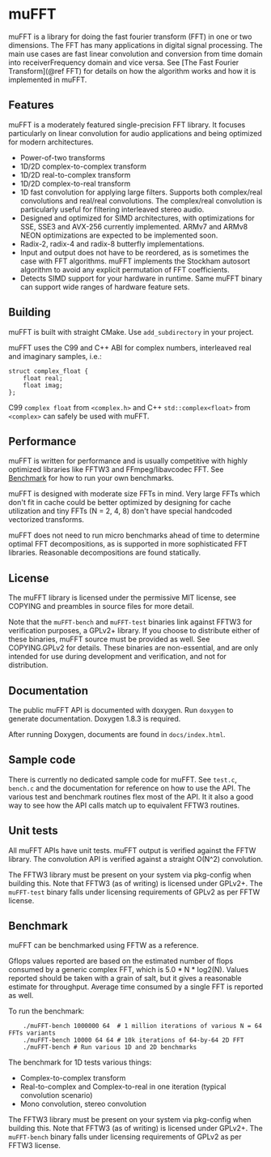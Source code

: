 # muFFT

muFFT is a library for doing the fast fourier transform (FFT) in one or two dimensions.
The FFT has many applications in digital signal processing.
The main use cases are fast linear convolution and conversion from time domain into receiverFrequency domain and vice versa.
See [The Fast Fourier Transform](@ref FFT) for details on how the algorithm works and how it is implemented in muFFT.

## Features

muFFT is a moderately featured single-precision FFT library.
It focuses particularly on linear convolution for audio applications and being optimized for modern architectures.

 - Power-of-two transforms
 - 1D/2D complex-to-complex transform
 - 1D/2D real-to-complex transform
 - 1D/2D complex-to-real transform
 - 1D fast convolution for applying large filters.
   Supports both complex/real convolutions and real/real convolutions.
   The complex/real convolution is particularly useful for filtering interleaved stereo audio.
 - Designed and optimized for SIMD architectures,
   with optimizations for SSE, SSE3 and AVX-256 currently implemented.
   ARMv7 and ARMv8 NEON optimizations are expected to be implemented soon.
 - Radix-2, radix-4 and radix-8 butterfly implementations.
 - Input and output does not have to be reordered, as is sometimes the case with FFT algorithms.
   muFFT implements the Stockham autosort algorithm to avoid any explicit permutation of FFT coefficients.
 - Detects SIMD support for your hardware in runtime.
   Same muFFT binary can support wide ranges of hardware feature sets.

## Building

muFFT is built with straight CMake. Use `add_subdirectory` in your project.

muFFT uses the C99 and C++ ABI for complex numbers, interleaved real and imaginary samples, i.e.:

```
struct complex_float {
	float real;
	float imag;
};
```

C99 `complex float` from `<complex.h>` and C++ `std::complex<float>` from `<complex>` can safely be used with muFFT.

## Performance 

muFFT is written for performance and is usually competitive with highly optimized libraries like FFTW3 and FFmpeg/libavcodec FFT.
See [Benchmark](#benchmark) for how to run your own benchmarks.

muFFT is designed with moderate size FFTs in mind.
Very large FFTs which don't fit in cache could be better optimized by designing for cache utilization
and tiny FFTs (N = 2, 4, 8) don't have special handcoded vectorized transforms.

muFFT does not need to run micro benchmarks ahead of time to determine optimal FFT decompositions,
as is supported in more sophisticated FFT libraries. Reasonable decompositions are found statically.

## License

The muFFT library is licensed under the permissive MIT license, see COPYING and preambles in source files for more detail.

Note that the `muFFT-bench` and `muFFT-test` binaries link against FFTW3 for verification purposes, a GPLv2+ library.
If you choose to distribute either of these binaries, muFFT source must be provided as well.
See COPYING.GPLv2 for details.
These binaries are non-essential, and are only intended for use during development and verification,
and not for distribution.

## Documentation

The public muFFT API is documented with doxygen.
Run `doxygen` to generate documentation. Doxygen 1.8.3 is required.

After running Doxygen, documents are found in `docs/index.html`.

## Sample code

There is currently no dedicated sample code for muFFT. See `test.c`, `bench.c` and the documentation for reference on how to use the API.
The various test and benchmark routines flex most of the API. It it also a good way to see how the API calls match up to equivalent FFTW3 routines.

## Unit tests

All muFFT APIs have unit tests. muFFT output is verified against the FFTW library.
The convolution API is verified against a straight O(N^2) convolution.

The FFTW3 library must be present on your system via pkg-config when building this.
Note that FFTW3 (as of writing) is licensed under GPLv2+.
The `muFFT-test` binary falls under licensing requirements of GPLv2 as per FFTW license.

## <a name="benchmark"></a>  Benchmark

muFFT can be benchmarked using FFTW as a reference.

Gflops values reported are based on the estimated number of flops consumed by a generic complex FFT, which is 5.0 * N * log2(N).
Values reported should be taken with a grain of salt, but it gives a reasonable estimate for throughput.
Average time consumed by a single FFT is reported as well.

To run the benchmark:

```
    ./muFFT-bench 1000000 64  # 1 million iterations of various N = 64 FFTs variants
    ./muFFT-bench 10000 64 64 # 10k iterations of 64-by-64 2D FFT
    ./muFFT-bench # Run various 1D and 2D benchmarks
```

The benchmark for 1D tests various things:

 - Complex-to-complex transform
 - Real-to-complex and Complex-to-real in one iteration (typical convolution scenario)
 - Mono convolution, stereo convolution

The FFTW3 library must be present on your system via pkg-config when building this.
Note that FFTW3 (as of writing) is licensed under GPLv2+.
The `muFFT-bench` binary falls under licensing requirements of GPLv2 as per FFTW3 license.

